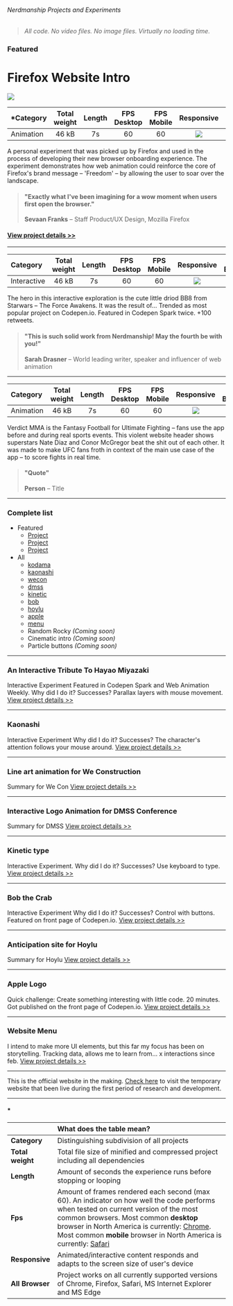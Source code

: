 [placeholder]: https://carrrs.com/wp-content/uploads/2015/04/placeholder-1000x400.png  "Placeholder"

[firefox_animation]: http://s.codepen.io/nerdmanship/debug/rrrajP
[firefox_details]: /assets/markdown/firefox
[firefox_img]: /assets/images/projects/firefox.png

[bb8_animation]: https://nerdmanship.github.io/bb8/dist/
[bb8_details]: /assets/markdown/bb8.md
[bb8_img]: /assets/images/projects/bb8.png

[verdict_details]: /pages/verdict.html
[verdict_img]: /assets/images/projects/verdict.png

[wecon]: https://nerdmanship.github.io/WeCon/dist/
[wecon_img]: /assets/images/projects/wecon.png
[dmss]: https://nerdmanship.github.io/DMSS-Logo-animation/dist/
[dmss_img]: /assets/images/projects/dmss.png
[hoylu]: https://nerdmanship.github.io/hoylu/
[hoylu_img]: /assets/images/projects/hoylu.png
[kaonashi]: http://codepen.io/nerdmanship/full/RpoYOL/
[kaonashi_img]: /assets/images/projects/kaonashi.png
[kodama]: https://nerdmanship.github.io/kodamaProject/dist/
[kodama_img]: /assets/images/projects/kodama.png
[kinetic]: http://s.codepen.io/nerdmanship/debug/WGzGVy
[kinetic_img]: /assets/images/projects/kinetic.png
[bob]: http://s.codepen.io/nerdmanship/debug/YqdgvG
[bob_img]: /assets/images/projects/bob.png
[menu]: http://s.codepen.io/nerdmanship/debug/YNEggb
[menu_img]: /assets/images/projects/menu.png
[apple]: http://codepen.io/nerdmanship/full/dNRbvQ/
[apple_img]: /assets/images/projects/apple.png

[no]: /assets/images/projects/no.png
[yes]: /assets/images/projects/yes.png

###### Nerdmanship Projects and Experiments

> *All code. No video files. No image files. Virtually no loading time.*


### Featured



# Firefox Website Intro

![][firefox_img]

| *Category | Total weight | Length | FPS Desktop | FPS Mobile | Responsive | All Browsers |
| :-------- | :-----: | :-----: | :-----: | :-----: |  :-----: | :-----: |
| Animation | 46 kB | 7s | 60 | 60 | ![][yes] | ![][yes] |

A personal experiment that was picked up by Firefox and used in the process of developing their new browser onboarding experience. The experiment demonstrates how web animation could reinforce the core of Firefox's brand message – 'Freedom' – by allowing the user to soar over the landscape.

> #### "Exactly what I've been imagining for a wow moment when users first open the browser."
> **Sevaan Franks** – Staff Product/UX Design, Mozilla Firefox

#### [View project details >>][firefox_details]




---








| Category | Total weight | Length | FPS Desktop | FPS Mobile | Responsive | All Browsers* |
| :-------- | :-----: | :-----: | :-----: | :-----: |  :-----: | :-----: |
| Interactive | 46 kB | 7s | 60 | 60 | ![][yes] | ![][yes] |

The hero in this interactive exploration is the cute little driod BB8 from Starwars – The Force Awakens. It was the result of...  Trended as most popular project on Codepen.io. Featured in Codepen Spark twice. +100 retweets.

> #### "This is such solid work from Nerdmanship! May the fourth be with you!"
> **Sarah Drasner** – World leading writer, speaker and influencer of web animation






---








| Category | Total weight | Length | FPS Desktop | FPS Mobile | Responsive | All Browsers* |
| :-------- | :-----: | :-----: | :-----: | :-----: |  :-----: | :-----: |
| Animation | 46 kB | 7s | 60 | 60 | ![][yes] | ![][yes] |

Verdict MMA is the Fantasy Football for Ultimate Fighting – fans use the app before and during real sports events. This violent website header shows superstars Nate Diaz and Conor McGregor beat the shit out of each other. It was made to make UFC fans froth in context of the main use case of the app – to score fights in real time.

> #### "Quote"
> **Person** – Title






---



### Complete list

* Featured
  * [Project]()
  * [Project]()
  * [Project]()
* All
  * [kodama][kodama]
  * [kaonashi][kaonashi]
  * [wecon][wecon]
  * [dmss][dmss]
  * [kinetic][kinetic]
  * [bob][bob]
  * [hoylu][hoylu]
  * [apple][apple]
  * [menu][menu]
  * Random Rocky *(Coming soon)*
  * Cinematic intro *(Coming soon)*
  * Particle buttons *(Coming soon)*



---



### An Interactive Tribute To Hayao Miyazaki



Interactive Experiment Featured in Codepen Spark and Web Animation Weekly. Why did I do it? Successes? Parallax layers with mouse movement. [View project details >>][kodama]



---



### Kaonashi



Interactive Experiment Why did I do it? Successes? The character's attention follows your mouse around. [View project details >>][kaonashi]



---



### Line art animation for We Construction



Summary for We Con [View project details >>][wecon]




---




### Interactive Logo Animation for DMSS Conference



Summary for DMSS [View project details >>][dmss]




---





### Kinetic type



Interactive Experiment. Why did I do it? Successes? Use keyboard to type. [View project details >>][kinetic]



---



### Bob the Crab



Interactive Experiment Why did I do it? Successes? Control with buttons. Featured on front page of Codepen.io. [View project details >>][bob]



---



### Anticipation site for Hoylu



Summary for Hoylu [View project details >>][hoylu]



---



### Apple Logo



Quick challenge: Create something interesting with little code. 20 minutes. Got published on the front page of Codepen.io. [View project details >>][apple]



---



### Website Menu



I intend to make more UI elements, but this far my focus has been on storytelling. Tracking data, allows me to learn from... x interactions since feb. [View project details >>][menu]




---



This is the official website in the making. [Check here](https://nerdmanship.github.io/nerdmanship/) to visit the temporary website that been live during the first period of research and development.

---

#### *

|  | **What does the table mean?** |
| :-------- | :----- |
| **Category** | Distinguishing subdivision of all projects |
| **Total weight** | Total file size of minified and compressed project including all dependencies |
| **Length** | Amount of seconds the experience runs before stopping or looping |
| **Fps** | Amount of frames rendered each second (max 60). An indicator on how well the code performs when tested on current version of the most common browsers. Most common **desktop** browser in North America is currently: [Chrome](http://gs.statcounter.com/browser-market-share/desktop/north-america/#monthly-201604-201704). Most common **mobile** browser in North America is currently: [Safari](http://gs.statcounter.com/browser-market-share/mobile/north-america/#monthly-201604-201704) |
| **Responsive** | Animated/interactive content responds and adapts to the screen size of user's device |
| **All Browser** | Project works on all currently supported versions of Chrome, Firefox, Safari, MS Internet Explorer and MS Edge |

